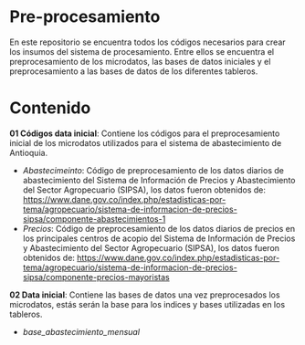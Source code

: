 # Pre-procesamiento

En este repositorio se encuentra todos los códigos necesarios para crear los insumos del sistema de procesamiento. Entre ellos se encuentra el preprocesamiento de los microdatos, las bases de datos iniciales y el preprocesamiento a las bases de datos de los diferentes tableros.

# Contenido

**01 Códigos data inicial**: Contiene los códigos para el preprocesamiento inicial de los microdatos utilizados para el sistema de abastecimiento de Antioquia.

-   *Abastecimeinto*: Código de preprocesamiento de los datos diarios de abastecimiento del Sistema de Información de Precios y Abastecimiento del Sector Agropecuario (SIPSA), los datos fueron obtenidos de: <https://www.dane.gov.co/index.php/estadisticas-por-tema/agropecuario/sistema-de-informacion-de-precios-sipsa/componente-abastecimientos-1>
-   *Precios*: Código de preprocesamiento de los datos diarios de precios en los principales centros de acopio del Sistema de Información de Precios y Abastecimiento del Sector Agropecuario (SIPSA), los datos fueron obtenidos de: <https://www.dane.gov.co/index.php/estadisticas-por-tema/agropecuario/sistema-de-informacion-de-precios-sipsa/componente-precios-mayoristas>

**02 Data inicial**: Contiene las bases de datos una vez preprocesados los microdatos, estás serán la base para los indices y bases utilizadas en los tableros.

- *base_abastecimiento_mensual*
